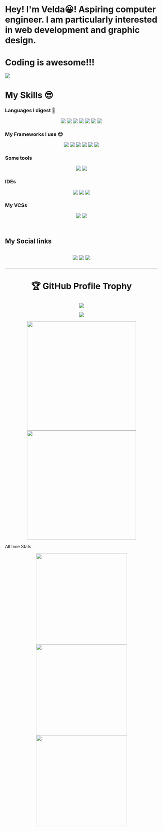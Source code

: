 # Hey! I'm Velda😀! Aspiring computer engineer. I am particularly interested in web development and graphic design.
# Coding is awesome!!! 
<p align="center">
<!-- ![visitor](https://profile-counter.glitch.me/yMankavelda/count.svg) -->

![](https://metrics.lecoq.io/Mankavelda)
</p>

# My Skills 😎

### Languages I digest 🤤
<p align="center">
  <img src="https://img.shields.io/badge/python-3670A0?style=for-the-badge&logo=python&logoColor=ffdd54">
  <img src="https://img.shields.io/badge/html5-%23E34F26.svg?style=for-the-badge&logo=html5&logoColor=white">
  <img src="https://img.shields.io/badge/javascript-%23323330.svg?style=for-the-badge&logo=javascript&logoColor=%23F7DF1E">
  <img src="https://img.shields.io/badge/php-%23777BB4.svg?style=for-the-badge&logo=php&logoColor=white">
  <img src="https://img.shields.io/badge/css3-%231572B6.svg?style=for-the-badge&logo=css3&logoColor=white">
  <img src="https://img.shields.io/badge/shell_script-%23121011.svg?style=for-the-badge&logo=gnu-bash&logoColor=white">
  <img src="https://img.shields.io/badge/markdown-%23000000.svg?style=for-the-badge&logo=markdown&logoColor=white">
</p>

<h3>My Frameworks I use 😌 </h3>

<p align="center">
  <img src="https://img.shields.io/badge/django-%23092E20.svg?style=for-the-badge&logo=django&logoColor=white">
  <img src="https://img.shields.io/badge/react-%2320232a.svg?style=for-the-badge&logo=react&logoColor=%2361DAFB">
  <img src="https://img.shields.io/badge/tailwindcss-%2338B2AC.svg?style=for-the-badge&logo=tailwind-css&logoColor=white">
  <img src="https://img.shields.io/badge/jquery-%230769AD.svg?style=for-the-badge&logo=jquery&logoColor=white">
  <img src="https://img.shields.io/badge/bootstrap-%23563D7C.svg?style=for-the-badge&logo=bootstrap&logoColor=white">
  <img src="https://img.shields.io/badge/laravel-%23FF2D20.svg?style=for-the-badge&logo=laravel&logoColor=white">
</p>
<h3>Some tools</h3>
<p align="center">
  <ing src="https://img.shields.io/badge/adobephotoshop-%2331A8FF.svg?style=for-the-badge&logo=adobephotoshop&logoColor=white">
  <img src="https://img.shields.io/badge/Adobe%20Acrobat%20Reader-EC1C24.svg?style=for-the-badge&logo=Adobe%20Acrobat%20Reader&logoColor=white"> 
  <img src="https://img.shields.io/badge/adobe-%23FF0000.svg?style=for-the-badge&logo=adobe&logoColor=white">
</p>
<h3>IDEs</h3>
<p align="center">
  <img src="https://img.shields.io/badge/jupyter-%23FA0F00.svg?style=for-the-badge&logo=jupyter&logoColor=white">
  <img src="https://img.shields.io/badge/Visual%20Studio%20Code-0078d7.svg?style=for-the-badge&logo=visual-studio-code&logoColor=white">
  <img src="https://img.shields.io/badge/VIM-%2311AB00.svg?style=for-the-badge&logo=vim&logoColor=white">
</p>
<h3>My VCSs</h3>
<p align="center">
  <img src="https://img.shields.io/badge/git-%23F05033.svg?style=for-the-badge&logo=git&logoColor=white">
  <img src="https://img.shields.io/badge/github-%23121011.svg?style=for-the-badge&logo=github&logoColor=white">
</p>
<br>
<p align="center">
<h2>My Social links<h2>
<p align="center">
  <a href="https://twitter.com/MankaVelda"><img src="https://img.shields.io/badge/twitter-%231DA1F2.svg?style=for-the-badge&logo=Twitter&logoColor=white"></a>
  <a href="https://www.linkedin.com/in/manka-manjong-996bb5218/"><img src="https://img.shields.io/badge/linkedin-%230077B5.svg?style=for-the-badge&logo=linkedin&logoColor=white"></a>
  <a href="https://www.facebook.com/manka.velda.7"><img src="https://img.shields.io/badge/Facebook-%231877F2.svg?style=for-the-badge&logo=Facebook&logoColor=white"></a>
</p>
<hr>

  # <p align="center">🏆 GitHub Profile Trophy</p>
<p align="center"><img src="https://github-profile-trophy.vercel.app/?username=Mankavelda&row=2&column=4"></p>

<p align="center"><img src="https://github-readme-stats.vercel.app/api/top-langs/?username=Mankavelda&langs_count=20"></p>

<p align="center">
  <img align="center" width=360 src="https://github-readme-stats.vercel.app/api?username=Mankavelda&show_icons=true&locale=en&theme=nord" />
  <img align="center" width=360 src="https://github-readme-streak-stats.herokuapp.com/?user=Mankavelda&theme=nord&hide_border=true" />
</p>

All  time Stats
<p align="center"><img width="300px" src="https://wakatime.com/share/@Mankavelda/86db2560-1e47-4946-8578-2fb1c6c1c5f0.svg"><img width="300px" src="https://wakatime.com/share/@Mankavelda/86db2560-1e47-4946-8578-2fb1c6c1c5f0.svg"><img width="300px" src="https://wakatime.com/share/@Mankavelda/86db2560-1e47-4946-8578-2fb1c6c1c5f0.svg"></p>
